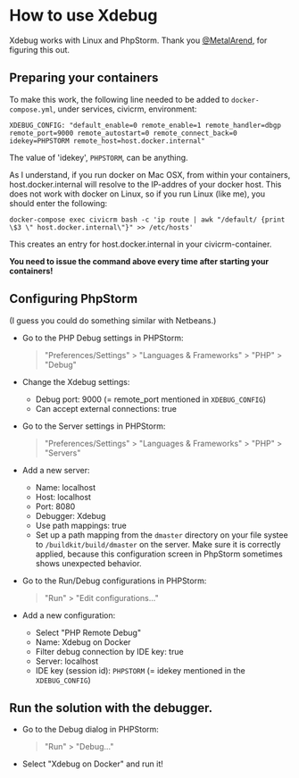 # How to use Xdebug

Xdebug works with Linux and PhpStorm.
Thank you [@MetalArend](https://github.com/MetalArend), for figuring this out.

## Preparing your containers

To make this work, the following line needed to be added
to `docker-compose.yml`, under services, civicrm, environment:

```
XDEBUG_CONFIG: "default_enable=0 remote_enable=1 remote_handler=dbgp remote_port=9000 remote_autostart=0 remote_connect_back=0 idekey=PHPSTORM remote_host=host.docker.internal"
```

The value of 'idekey', `PHPSTORM`, can be anything.

As I understand, if you run docker on Mac OSX,
from within your containers, host.docker.internal will resolve to the
IP-addres of your docker host. This does not
work with docker on Linux, so if you run
Linux (like me), you should enter the following:

```
docker-compose exec civicrm bash -c 'ip route | awk "/default/ {print \$3 \" host.docker.internal\"}" >> /etc/hosts'
```

This creates an entry for host.docker.internal
in your civicrm-container.

**You need to issue the command above every time after starting your containers!**

## Configuring PhpStorm

(I guess you could do something similar with Netbeans.)

- Go to the PHP Debug settings in PHPStorm:

    > "Preferences/Settings" > "Languages & Frameworks" > "PHP" > "Debug"

- Change the Xdebug settings:

    - Debug port: 9000 (= remote_port mentioned in `XDEBUG_CONFIG`)
    - Can accept external connections: true

- Go to the Server settings in PHPStorm:

    > "Preferences/Settings" > "Languages & Frameworks" > "PHP" > "Servers"

- Add a new server:

    - Name: localhost
    - Host: localhost
    - Port: 8080
    - Debugger: Xdebug
    - Use path mappings: true
    - Set up a path mapping from the `dmaster` directory on your file systee
      to `/buildkit/build/dmaster` on the server. Make sure it is correctly applied, because this configuration screen in PhpStorm sometimes shows
      unexpected behavior.

- Go to the Run/Debug configurations in PHPStorm:

    > "Run" > "Edit configurations..."

- Add a new configuration:

    - Select "PHP Remote Debug"
    - Name: Xdebug on Docker
    - Filter debug connection by IDE key: true
    - Server: localhost
    - IDE key (session id): `PHPSTORM` (= idekey mentioned in the `XDEBUG_CONFIG`)

## Run the solution with the debugger.

- Go to the Debug dialog in PHPStorm:

    > "Run" > "Debug..."

- Select "Xdebug on Docker" and run it!
